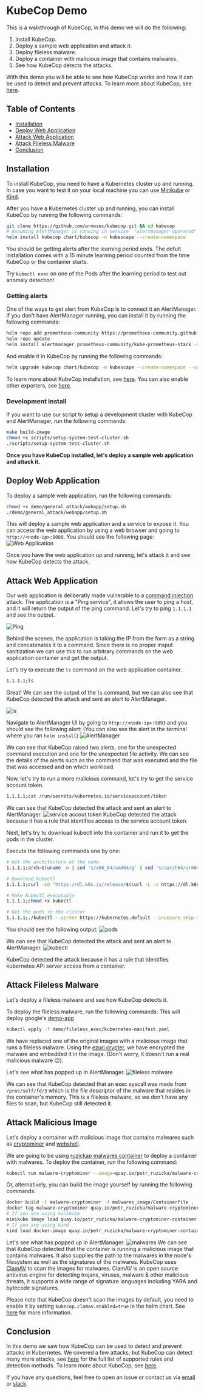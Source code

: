 # KubeCop Demo
This is a walkthrough of KubeCop, in this demo we will do the following:
1. Install KubeCop.
2. Deploy a sample web application and attack it.
3. Deploy fileless malware.
4. Deploy a container with malicious image that contains malwares.
5. See how KubeCop detects the attacks.

With this demo you will be able to see how KubeCop works and how it can be used to detect and prevent attacks.
To learn more about KubeCop, see [here](../README.md).

## Table of Contents

- [Installation](#installation)
- [Deploy Web Application](#deploy-web-application)
- [Attack Web Application](#attack-web-application)
- [Attack Fileless Malware](#attack-fileless-malware)
- [Conclusion](#conclusion)


## Installation
To install KubeCop, you need to have a Kubernetes cluster up and running. In case you want to test it on your local machine you can use [Minikube](https://kubernetes.io/docs/tasks/tools/install-minikube/) or [Kind](https://kind.sigs.k8s.io/docs/user/quick-start/).

After you have a Kubernetes cluster up and running, you can install KubeCop by running the following commands:

```bash
git clone https://github.com/armosec/kubecop.git && cd kubecop
# Assuming AlertManager is running in service  "alertmanager-operated" in namespace "monitoring"
helm install kubecop chart/kubecop -n kubescape --create-namespace
```

You should be getting alerts after the learning period ends. The defult installation comes with a 15 minute learning period counted from the time KubeCop or the container starts.  

Try `kubectl exec` on one of the Pods after the learning period to test out anomaly detection!

### Getting alerts

One of the ways to get alert from KubeCop is to connect it an AlertManager. If you don't have AlertManager running, you can install it by running the following commands:
```bash
helm repo add prometheus-community https://prometheus-community.github.io/helm-charts
helm repo update
helm install alertmanager prometheus-community/kube-prometheus-stack -n monitoring --create-namespace
```

And enable it in KubeCop by running the following commands:
```bash
helm upgrade kubecop chart/kubecop -n kubescape --create-namespace --set kubecop.alertmanager.enabled=true --set kubecop.alertmanager.endpoint=alertmanager-operated.monitoring.svc.cluster.local:9093
```

To learn more about KubeCop installation, see [here](../README.md#basic-installation).
You can also enable other exporters, see [here](../README.md#advanced-parameter-configurations).

### Development install

If you want to use our script to setup a development cluster with KubeCop and AlertManager, run the following commands:
```bash
make build-image
chmod +x scripts/setup-system-test-cluster.sh
./scripts/setup-system-test-cluster.sh
```

**Once you have KubeCop installed, let's deploy a sample web application and attack it.**

## Deploy Web Application

To deploy a sample web application, run the following commands:

```bash
chmod +x demo/general_attack/webapp/setup.sh
./demo/general_attack/webapp/setup.sh
```

This will deploy a sample web application and a service to expose it.
You can access the web application by using a web browser and going to `http://<node-ip>:8080`.
You should see the following page:
![Web Application](assets/webapp.png)

Once you have the web application up and running, let's attack it and see how KubeCop detects the attack.

## Attack Web Application

Our web application is deliberatly made vulnerable to a [command injection](https://owasp.org/www-community/attacks/Command_Injection) attack.
The application is a "Ping service", it allows the user to ping a host, and it will return the output of the ping command.
Let's try to ping `1.1.1.1` and see the output.

![Ping](assets/ping.png)

Behind the scenes, the application is taking the IP from the form as a string and concatenates it to a command. Since there is no proper insput sanitization we can use this to run arbitrary commands on the web application container and get the output.

Let's try to execute the `ls` command on the web application container.

```bash
1.1.1.1;ls
```

Great! We can see the output of the `ls` command, but we can also see that KubeCop detected the attack and sent an alert to AlertManager.

![ls](assets/ls.png)

Navigate to AlertManager UI by going to `http://<node-ip>:9093` and you should see the following alert:
(You can also see the alert in the terminal where you ran `helm install`)
![AlertManager](assets/alertmanager.png)

We can see that KubeCop raised two alerts, one for the unexpected command execution and one for the unexpected file activity.
We can see the details of the alerts such as the command that was executed and the file that was accessed and on which workload.

Now, let's try to run a more malicious command, let's try to get the service account token.

```bash
1.1.1.1;cat /run/secrets/kubernetes.io/serviceaccount/token
```

We can see that KubeCop detected the attack and sent an alert to AlertManager.
![service accout token](assets/service-account-token.png)
KubeCop detected the attack because it has a rule that identifies access to the service account token.

Next, let's try to download kubectl into the container and run it to get the pods in the cluster.

Execute the following commands one by one:
```bash
# Get the architecture of the node
1.1.1.1;arch=$(uname -m | sed 's/x86_64/amd64/g' | sed 's/aarch64/arm64/g')

# Download kubectl
1.1.1.1;curl -LO "https://dl.k8s.io/release/$(curl -L -s https://dl.k8s.io/release/stable.txt)/bin/linux/<node arch>/kubectl"

# Make kubectl executable
1.1.1.1;chmod +x kubectl

# Get the pods in the cluster
1.1.1.1;./kubectl --server https://kubernetes.default --insecure-skip-tls-verify --token $(cat /run/secrets/kubernetes.io/serviceaccount/token) get pods
```

You should see the following output:
![pods](assets/pods.png)

We can see that KubeCop detected the attack and sent an alert to AlertManager.
![kubectl](assets/kubectl.png)

KubeCop detected the attack because it has a rule that identifies kubernetes API server access from a container.

## Attack Fileless Malware
Let's deploy a fileless malware and see how KubeCop detects it.

To deploy the fileless malware, run the following commands:
This will deploy google's [demo-app](https://github.com/GoogleCloudPlatform/microservices-demo)
```bash
kubectl apply -f demo/fileless_exec/kubernetes-manifest.yaml
```
We have replaced one of the original images with a malicious image that runs a fileless malware.
Using the [ezuri crypter](https://github.com/guitmz/ezuri), we have encrypted the malware and embedded it in the image. (Don't worry, it doesn't run a real malicious malware 😉).

Let's see what has popped up in AlertManager.
![fileless malware](assets/fileless-malware.png)

We can see that KubeCop detected that an exec syscall was made from `/proc/self/fd/3` which is the file descriptor of the malware that resides in the container's memory.
This is a fileless malware, so we don't have any files to scan, but KubeCop still detected it.

## Attack Malicious Image
Let's deploy a container with malicious image that contains malwares such as [cryptominer](https://www.crowdstrike.com/blog/what-is-cryptomining/) and [webshell](https://owasp.org/www-community/attacks/Web_Shell).

We are going to be using [ruzickap malwares container](https://github.com/ruzickap/malware-cryptominer-container) to deploy a container with malwares.
To deploy the container, run the following command:
```bash
kubectl run malware-cryptominer --image=quay.io/petr_ruzicka/malware-cryptominer-container:2.0.2
```
Or, alternatively, you can build the image yourself by running the following commands:
```bash
docker build -t malware-cryptominer -f malwares_image/Containerfile .
docker tag malware-cryptominer quay.io/petr_ruzicka/malware-cryptominer-container:2.0.2
# If you are using minikube
minikube image load quay.io/petr_ruzicka/malware-cryptominer-container:2.0.2
# If you are using kind
kind load docker-image quay.io/petr_ruzicka/malware-cryptominer-container:2.0.2
```

Let's see what has popped up in AlertManager.
![malwares](assets/malwares.png)
We can see that KubeCop detected that the container is running a malicious image that contains malwares.
It also supplies the path to the malwares in the node's filesystem as well as the signatures of the malwares.
KubeCop uses [ClamAV](https://www.clamav.net/) to scan the images for malwares.
ClamAV is an open source antivirus engine for detecting trojans, viruses, malware & other malicious threats, it supports a wide range of signature languages including YARA and bytecode signatures.

Please note that KubeCop doesn't scan the images by default, you need to enable it by setting `kubecop.clamav.enabled=true` in the helm chart. See [here](../README.md#clamav-scanning) for more information.


## Conclusion
In this demo we saw how KubeCop can be used to detect and prevent attacks in Kubernetes.
We covered a few attacks, but KubeCop can detect many more attacks, see [here](../pkg/engine/rule/README.md) for the full list of supported rules and detection methods.
To learn more about KubeCop, see [here](../README.md).

If you have any questions, feel free to open an issue or contact us via [email](mailto:support@armosec.io) or [slack](https://cloud-native.slack.com/archives/C04EY3ZF9GE).

